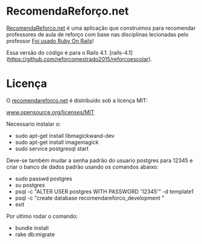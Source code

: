 RecomendaReforço.net
==========

[RecomendaReforco.net](RecomendaReforco.net) é uma aplicação que construímos para recomendar professores de aula de reforço com base nas disciplinas lecionadas 
pelo professor [Foi usado Ruby On Rails](http://recomendareforco.net/disciplines/)!

Essa versão do código é para o Rails 4.1. [rails-4.1]
(https://github.com/reforcomestrado2015/reforcoescolar).

Licença
=======
O [recomendareforco.net](RecomendaReforco.net) é distribuído sob a licença MIT:

www.opensource.org/licenses/MIT

Necessario instalar o:

- sudo apt-get install libmagickwand-dev
- sudo apt-get install imagemagick
- sudo service postgresql start

Deve-se também mudar a senha padrão do usuario postgres para 12345 e criar o banco de dados padrão usando os comandos abaixo:

 - sudo passwd postgres 
 - su postgres
 - psql -c "ALTER USER postgres WITH PASSWORD '12345'" -d template1 
 - psql -c "create database recomendareforco_development " 
 - exit


Por ultimo rodar o comando:

 - bundle install
 - rake db:migrate
